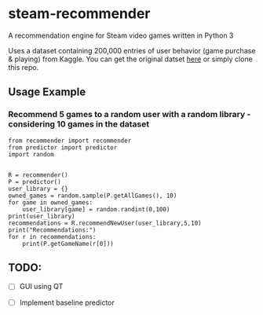 # steam-recommender
A recommendation engine for Steam video games written in Python 3

Uses a dataset containing 200,000 entries of user behavior (game purchase & playing) from Kaggle. You can get the original datset [here](https://www.kaggle.com/tamber/steam-video-games) or simply clone this repo.

## Usage Example
### Recommend 5 games to a random user with a random library - considering 10 games in the dataset
```
from recommender import recommender
from predictor import predictor
import random


R = recommender()
P = predictor()
user_library = {}
owned_games = random.sample(P.getAllGames(), 10)
for game in owned_games:
    user_library[game] = random.randint(0,100)
print(user_library)
recommendations = R.recommendNewUser(user_library,5,10)
print("Recommendations:")
for r in recommendations:
    print(P.getGameName(r[0]))
```

## TODO:
- [ ] GUI using QT
- [ ] Implement baseline predictor

